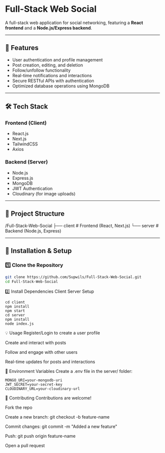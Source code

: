 # **Full-Stack Web Social**  
A full-stack web application for social networking, featuring a **React frontend** and a **Node.js/Express backend**.

---

## **🚀 Features**  
- User authentication and profile management  
- Post creation, editing, and deletion  
- Follow/unfollow functionality  
- Real-time notifications and interactions  
- Secure RESTful APIs with authentication  
- Optimized database operations using MongoDB  

---

## **🛠️ Tech Stack**  
### **Frontend (Client)**  
- React.js  
- Next.js  
- TailwindCSS  
- Axios  

### **Backend (Server)**  
- Node.js  
- Express.js  
- MongoDB  
- JWT Authentication  
- Cloudinary (for image uploads)  

---

## **📂 Project Structure**  
/Full-Stack-Web-Social
├── client # Frontend (React, Next.js)
└── server # Backend (Node.js, Express)

---

## **🔧 Installation & Setup**  
### **1️⃣ Clone the Repository**  
```sh
git clone https://github.com/Supwils/Full-Stack-Web-Social.git
cd Full-Stack-Web-Social
```

2️⃣ Install Dependencies
Client Server Setup
```
cd client
npm install
npm start
cd server
npm install
node index.js
```

💡 Usage
Register/Login to create a user profile

Create and interact with posts

Follow and engage with other users

Real-time updates for posts and interactions

📜 Environment Variables
Create a .env file in the server/ folder:

```
MONGO_URI=your-mongodb-uri
JWT_SECRET=your-secret-key
CLOUDINARY_URL=your-cloudinary-url
```

🤝 Contributing
Contributions are welcome!

Fork the repo

Create a new branch: git checkout -b feature-name

Commit changes: git commit -m "Added a new feature"

Push: git push origin feature-name

Open a pull request

